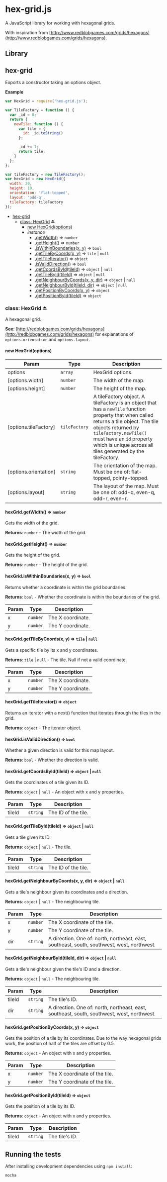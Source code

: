 hex-grid.js
===========
A JavaScript library for working with hexagonal grids.

With inspiration from
[http://www.redblobgames.com/grids/hexagons](http://www.redblobgames.com/grids/hexagons).

Library
-------
<a name="module_hex-grid"></a>
## hex-grid
Exports a constructor taking an options object.

**Example**  
```js
var HexGrid = require('hex-grid.js');

var TileFactory = function () {
  var _id = 0;
  return {
    newTile: function () {
      var tile = {
        id: _id.toString()
      };

      _id += 1;
      return tile;
    }
  };
};

var tileFactory = new TileFactory();
var hexGrid = new HexGrid({
  width: 20,
  height: 10,
  orientation: 'flat-topped',
  layout: 'odd-q',
  tileFactory: tileFactory
});
```

* [hex-grid](#module_hex-grid)
  * [class: HexGrid](#exp_module_hex-grid--HexGrid) ⏏
    * [new HexGrid(options)](#new_module_hex-grid--HexGrid_new)
    * _instance_
      * [.getWidth()](#module_hex-grid--HexGrid#getWidth) ⇒ <code>number</code>
      * [.getHeight()](#module_hex-grid--HexGrid#getHeight) ⇒ <code>number</code>
      * [.isWithinBoundaries(x, y)](#module_hex-grid--HexGrid#isWithinBoundaries) ⇒ <code>bool</code>
      * [.getTileByCoords(x, y)](#module_hex-grid--HexGrid#getTileByCoords) ⇒ <code>tile</code> \| <code>null</code>
      * [.getTileIterator()](#module_hex-grid--HexGrid#getTileIterator) ⇒ <code>object</code>
      * [.isValidDirection()](#module_hex-grid--HexGrid#isValidDirection) ⇒ <code>bool</code>
      * [.getCoordsById(tileId)](#module_hex-grid--HexGrid#getCoordsById) ⇒ <code>object</code> \| <code>null</code>
      * [.getTileById(tileId)](#module_hex-grid--HexGrid#getTileById) ⇒ <code>object</code> \| <code>null</code>
      * [.getNeighbourByCoords(x, y, dir)](#module_hex-grid--HexGrid#getNeighbourByCoords) ⇒ <code>object</code> \| <code>null</code>
      * [.getNeighbourById(tileId, dir)](#module_hex-grid--HexGrid#getNeighbourById) ⇒ <code>object</code> \| <code>null</code>
      * [.getPositionByCoords(x, y)](#module_hex-grid--HexGrid#getPositionByCoords) ⇒ <code>object</code>
      * [.getPositionById(tileId)](#module_hex-grid--HexGrid#getPositionById) ⇒ <code>object</code>

<a name="exp_module_hex-grid--HexGrid"></a>
### class: HexGrid ⏏
A hexagonal grid.

**See**: [http://redblobgames.com/grids/hexagons](http://redblobgames.com/grids/hexagons) for explanations of
`options.orientation` and `options.layout`.  
<a name="new_module_hex-grid--HexGrid_new"></a>
#### new HexGrid(options)

| Param | Type | Description |
| --- | --- | --- |
| options | <code>array</code> | HexGrid options. |
| [options.width] | <code>number</code> | The width of the map. |
| [options.height] | <code>number</code> | The height of the map. |
| [options.tileFactory] | <code>tileFactory</code> | A tileFactory object. A tileFactory is an object that has a `newTile` function property that when called returns a tile object. The tile objects returned by `tileFactory.newTile()` must have an `id` property which is unique across all tiles generated by the tileFactory. |
| [options.orientation] | <code>string</code> | The orientation of the map. Must be one of: flat-topped, pointy-topped. |
| [options.layout] | <code>string</code> | The layout of the map. Must be one of: odd-q, even-q, odd-r, even-r. |

<a name="module_hex-grid--HexGrid#getWidth"></a>
#### hexGrid.getWidth() ⇒ <code>number</code>
Gets the width of the grid.

**Returns**: <code>number</code> - The width of the grid.  
<a name="module_hex-grid--HexGrid#getHeight"></a>
#### hexGrid.getHeight() ⇒ <code>number</code>
Gets the height of the grid.

**Returns**: <code>number</code> - The height of the grid.  
<a name="module_hex-grid--HexGrid#isWithinBoundaries"></a>
#### hexGrid.isWithinBoundaries(x, y) ⇒ <code>bool</code>
Returns whether a coordinate is within the grid boundaries.

**Returns**: <code>bool</code> - Whether the coordinate is within the boundaries of the
grid.  

| Param | Type | Description |
| --- | --- | --- |
| x | <code>number</code> | The X coordinate. |
| y | <code>number</code> | The Y coordinate. |

<a name="module_hex-grid--HexGrid#getTileByCoords"></a>
#### hexGrid.getTileByCoords(x, y) ⇒ <code>tile</code> \| <code>null</code>
Gets a specific tile by its x and y coordinates.

**Returns**: <code>tile</code> \| <code>null</code> - The tile. Null if not a valid coordinate.  

| Param | Type | Description |
| --- | --- | --- |
| x | <code>number</code> | The X coordinate. |
| y | <code>number</code> | The Y coordinate. |

<a name="module_hex-grid--HexGrid#getTileIterator"></a>
#### hexGrid.getTileIterator() ⇒ <code>object</code>
Returns an iterator with a next() function that iterates through the
tiles in the grid.

**Returns**: <code>object</code> - The iterator object.  
<a name="module_hex-grid--HexGrid#isValidDirection"></a>
#### hexGrid.isValidDirection() ⇒ <code>bool</code>
Whether a given direction is valid for this map layout.

**Returns**: <code>bool</code> - Whether the direction is valid.  
<a name="module_hex-grid--HexGrid#getCoordsById"></a>
#### hexGrid.getCoordsById(tileId) ⇒ <code>object</code> \| <code>null</code>
Gets the coordinates of a tile given its ID.

**Returns**: <code>object</code> \| <code>null</code> - An object with x and y properties.  

| Param | Type | Description |
| --- | --- | --- |
| tileId | <code>string</code> | The ID of the tile. |

<a name="module_hex-grid--HexGrid#getTileById"></a>
#### hexGrid.getTileById(tileId) ⇒ <code>object</code> \| <code>null</code>
Gets a tile given its ID.

**Returns**: <code>object</code> \| <code>null</code> - The tile.  

| Param | Type | Description |
| --- | --- | --- |
| tileId | <code>string</code> | The ID of the tile. |

<a name="module_hex-grid--HexGrid#getNeighbourByCoords"></a>
#### hexGrid.getNeighbourByCoords(x, y, dir) ⇒ <code>object</code> \| <code>null</code>
Gets a tile's neighbour given its coordinates and a direction.

**Returns**: <code>object</code> \| <code>null</code> - The neighbouring tile.  

| Param | Type | Description |
| --- | --- | --- |
| x | <code>number</code> | The X coordinate of the tile. |
| y | <code>number</code> | The Y coordinate of the tile. |
| dir | <code>string</code> | A direction. One of: north, northeast, east, southeast, south, southwest, west, northwest. |

<a name="module_hex-grid--HexGrid#getNeighbourById"></a>
#### hexGrid.getNeighbourById(tileId, dir) ⇒ <code>object</code> \| <code>null</code>
Gets a tile's neighbour given the tile's ID and a direction.

**Returns**: <code>object</code> \| <code>null</code> - The neighbouring tile.  

| Param | Type | Description |
| --- | --- | --- |
| tileId | <code>string</code> | The tile's ID. |
| dir | <code>string</code> | A direction. One of: north, northeast, east, southeast, south, southwest, west, northwest. |

<a name="module_hex-grid--HexGrid#getPositionByCoords"></a>
#### hexGrid.getPositionByCoords(x, y) ⇒ <code>object</code>
Gets the position of a tile by its coordinates. Due to the way
hexagonal grids work, the position of half of the tiles are offset by
0.5.

**Returns**: <code>object</code> - An object with x and y properties.  

| Param | Type | Description |
| --- | --- | --- |
| x | <code>number</code> | The X coordinate of the tile. |
| y | <code>number</code> | The Y coordinate of the tile. |

<a name="module_hex-grid--HexGrid#getPositionById"></a>
#### hexGrid.getPositionById(tileId) ⇒ <code>object</code>
Gets the position of a tile by its ID.

**Returns**: <code>object</code> - An object with x and y properties.  

| Param | Type | Description |
| --- | --- | --- |
| tileId | <code>string</code> | The tile's ID. |


Running the tests
-----------------
After installing development dependencies using `npm install`:
```
mocha
```

